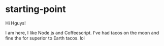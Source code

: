 # starting-point

Hi Hguys! 

I am here, I like Node.js and Coffeescript.
I've had tacos on the moon and fine the for superior to Earth tacos. lol
